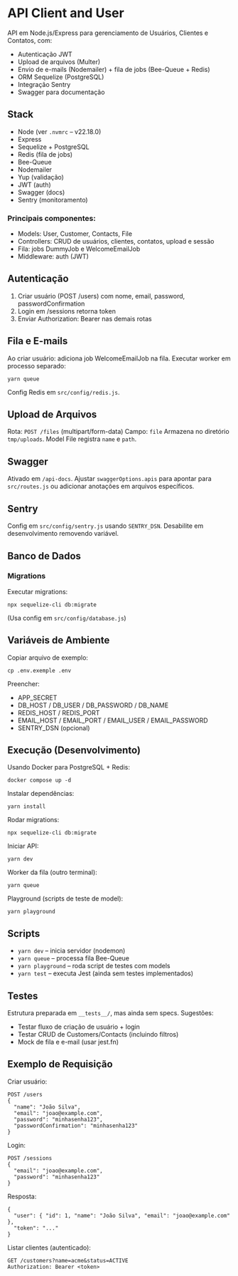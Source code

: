 # API Client and User

API em Node.js/Express para gerenciamento de Usuários, Clientes e Contatos, com:
- Autenticação JWT
- Upload de arquivos (Multer)
- Envio de e-mails (Nodemailer) + fila de jobs (Bee-Queue + Redis)
- ORM Sequelize (PostgreSQL)
- Integração Sentry
- Swagger para documentação

## Stack

- Node (ver `.nvmrc` – v22.18.0)
- Express
- Sequelize + PostgreSQL
- Redis (fila de jobs)
- Bee-Queue
- Nodemailer
- Yup (validação)
- JWT (auth)
- Swagger (docs)
- Sentry (monitoramento)


### Principais componentes:
- Models: User, Customer, Contacts, File
- Controllers: CRUD de usuários, clientes, contatos, upload e sessão
- Fila: jobs DummyJob e WelcomeEmailJob
- Middleware: auth (JWT)

## Autenticação

1. Criar usuário (POST /users) com nome, email, password, passwordConfirmation
2. Login em /sessions retorna token
3. Enviar Authorization: Bearer <token> nas demais rotas

## Fila e E-mails

Ao criar usuário: adiciona job WelcomeEmailJob na fila.
Executar worker em processo separado:
```
yarn queue
```

Config Redis em `src/config/redis.js`.

## Upload de Arquivos

Rota: `POST /files` (multipart/form-data)
Campo: `file`
Armazena no diretório `tmp/uploads`.
Model File registra `name` e `path`.

## Swagger

Ativado em `/api-docs`.
Ajustar `swaggerOptions.apis` para apontar para `src/routes.js` ou adicionar anotações em arquivos específicos.

## Sentry

Config em `src/config/sentry.js` usando `SENTRY_DSN`.
Desabilite em desenvolvimento removendo variável.

## Banco de Dados

### Migrations

Executar migrations:
```
npx sequelize-cli db:migrate
```

(Usa config em `src/config/database.js`)

## Variáveis de Ambiente

Copiar arquivo de exemplo:
```
cp .env.exemple .env
```

Preencher:
- APP_SECRET
- DB_HOST / DB_USER / DB_PASSWORD / DB_NAME
- REDIS_HOST / REDIS_PORT
- EMAIL_HOST / EMAIL_PORT / EMAIL_USER / EMAIL_PASSWORD
- SENTRY_DSN (opcional)

## Execução (Desenvolvimento)

Usando Docker para PostgreSQL + Redis:
```
docker compose up -d
```

Instalar dependências:
```
yarn install
```

Rodar migrations:
```
npx sequelize-cli db:migrate
```

Iniciar API:
```
yarn dev
```

Worker da fila (outro terminal):
```
yarn queue
```

Playground (scripts de teste de model):
```
yarn playground
```

## Scripts

- `yarn dev` – inicia servidor (nodemon)
- `yarn queue` – processa fila Bee-Queue
- `yarn playground` – roda script de testes com models
- `yarn test` – executa Jest (ainda sem testes implementados)

## Testes

Estrutura preparada em `__tests__/`, mas ainda sem specs. Sugestões:
- Testar fluxo de criação de usuário + login
- Testar CRUD de Customers/Contacts (incluindo filtros)
- Mock de fila e e-mail (usar jest.fn)

## Exemplo de Requisição

Criar usuário:
```
POST /users
{
  "name": "João Silva",
  "email": "joao@example.com",
  "password": "minhasenha123",
  "passwordConfirmation": "minhasenha123"
}
```

Login:
```
POST /sessions
{
  "email": "joao@example.com",
  "password": "minhasenha123"
}
```

Resposta:
```
{
  "user": { "id": 1, "name": "João Silva", "email": "joao@example.com" },
  "token": "..."
}
```

Listar clientes (autenticado):
```
GET /customers?name=acme&status=ACTIVE
Authorization: Bearer <token>
```